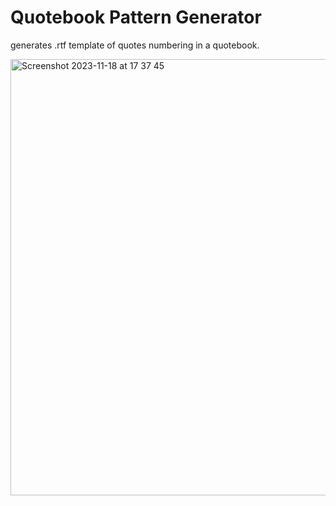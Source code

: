 # Quotebook Pattern Generator

generates .rtf template of quotes numbering in a quotebook.

<img width="698" alt="Screenshot 2023-11-18 at 17 37 45" src="https://github.com/xeweva/Quotebook-Pattern-Generator/assets/54597813/a8f76b45-a20d-42f7-8080-118de15f2a5c">

